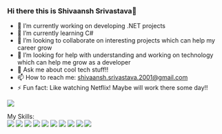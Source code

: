 ### Hi there this is Shivaansh Srivastava👋
- 🔭 I’m currently working on developing .NET projects
- 🌱 I’m currently learning C#
- 👯 I’m looking to collaborate on interesting projects which can help my career grow
- 🤔 I’m looking for help with understanding and working on technology which can help me grow as a developer 
- 💬 Ask me about cool tech stuff!!
- 📫 How to reach me: shivaansh.srivastava.2001@gmail.com
- ⚡ Fun fact: Like watching Netflix! Maybe will work there some day!!

<img src="https://github-readme-stats.vercel.app/api?username=Shivaansh-Srivastava&&show_icons=true&title_color=ffffff&icon_color=bb2acf&text_color=daf7dc&bg_color=151515" >

My Skills:
<br>
<img src="https://img.shields.io/badge/C%23-239120?style=for-the-badge&logo=c-sharp&logoColor=white" >
<img src="https://img.shields.io/badge/Python-3776AB?style=for-the-badge&logo=python&logoColor=white" >
<img src="https://img.shields.io/badge/HTML5-E34F26?style=for-the-badge&logo=html5&logoColor=white" >
<img src="https://img.shields.io/badge/CSS3-1572B6?style=for-the-badge&logo=css3&logoColor=white" >
<img src="https://img.shields.io/badge/.NET-5C2D91?style=for-the-badge&logo=.net&logoColor=white" >
<img src="https://img.shields.io/badge/JavaScript-F7DF1E?style=for-the-badge&logo=javascript&logoColor=black" >
<img src="https://img.shields.io/badge/React-20232A?style=for-the-badge&logo=react&logoColor=61DAFB" >
<img src="https://img.shields.io/badge/C%2B%2B-00599C?style=for-the-badge&logo=c%2B%2B&logoColor=white" >
<img src="https://img.shields.io/badge/C-00599C?style=for-the-badge&logo=c&logoColor=white" >
<img src="https://img.shields.io/badge/Java-ED8B00?style=for-the-badge&logo=java&logoColor=white" >
